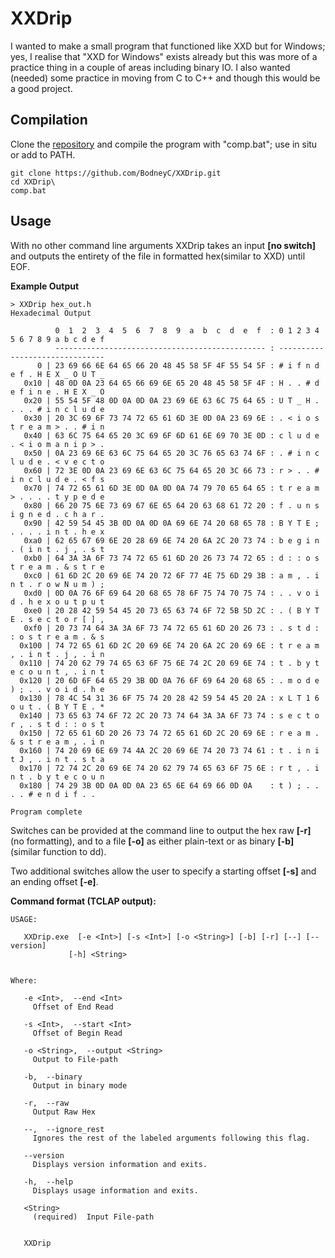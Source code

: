 XXDrip
===

I wanted to make a small program that functioned like XXD but for Windows; yes, I realise that "XXD for Windows" exists already but this was more of a practice thing in a couple of areas including binary IO. I also wanted (needed) some practice in moving from C to C++ and though this would be a good project.

## Compilation

Clone the [repository](https://github.com/BodneyC/XXDrip.git) and compile the program with "comp.bat"; use in situ or add to PATH.

```batch
git clone https://github.com/BodneyC/XXDrip.git
cd XXDrip\
comp.bat
```

## Usage

With no other command line arguments XXDrip takes an input **[no switch]** and outputs the entirety of the file in formatted hex(similar to XXD) until EOF.

**Example Output**
```
> XXDrip hex_out.h
Hexadecimal Output

          0  1  2  3  4  5  6  7  8  9  a  b  c  d  e  f  : 0 1 2 3 4 5 6 7 8 9 a b c d e f
          ----------------------------------------------- : -------------------------------
      0 | 23 69 66 6E 64 65 66 20 48 45 58 5F 4F 55 54 5F : # i f n d e f . H E X _ O U T _
   0x10 | 48 0D 0A 23 64 65 66 69 6E 65 20 48 45 58 5F 4F : H . . # d e f i n e . H E X _ O
   0x20 | 55 54 5F 48 0D 0A 0D 0A 23 69 6E 63 6C 75 64 65 : U T _ H . . . . # i n c l u d e
   0x30 | 20 3C 69 6F 73 74 72 65 61 6D 3E 0D 0A 23 69 6E : . < i o s t r e a m > . . # i n
   0x40 | 63 6C 75 64 65 20 3C 69 6F 6D 61 6E 69 70 3E 0D : c l u d e . < i o m a n i p > .
   0x50 | 0A 23 69 6E 63 6C 75 64 65 20 3C 76 65 63 74 6F : . # i n c l u d e . < v e c t o
   0x60 | 72 3E 0D 0A 23 69 6E 63 6C 75 64 65 20 3C 66 73 : r > . . # i n c l u d e . < f s
   0x70 | 74 72 65 61 6D 3E 0D 0A 0D 0A 74 79 70 65 64 65 : t r e a m > . . . . t y p e d e
   0x80 | 66 20 75 6E 73 69 67 6E 65 64 20 63 68 61 72 20 : f . u n s i g n e d . c h a r .
   0x90 | 42 59 54 45 3B 0D 0A 0D 0A 69 6E 74 20 68 65 78 : B Y T E ; . . . . i n t . h e x
   0xa0 | 62 65 67 69 6E 20 28 69 6E 74 20 6A 2C 20 73 74 : b e g i n . ( i n t . j , . s t
   0xb0 | 64 3A 3A 6F 73 74 72 65 61 6D 20 26 73 74 72 65 : d : : o s t r e a m . & s t r e
   0xc0 | 61 6D 2C 20 69 6E 74 20 72 6F 77 4E 75 6D 29 3B : a m , . i n t . r o w N u m ) ;
   0xd0 | 0D 0A 76 6F 69 64 20 68 65 78 6F 75 74 70 75 74 : . . v o i d . h e x o u t p u t
   0xe0 | 20 28 42 59 54 45 20 73 65 63 74 6F 72 5B 5D 2C : . ( B Y T E . s e c t o r [ ] ,
   0xf0 | 20 73 74 64 3A 3A 6F 73 74 72 65 61 6D 20 26 73 : . s t d : : o s t r e a m . & s
  0x100 | 74 72 65 61 6D 2C 20 69 6E 74 20 6A 2C 20 69 6E : t r e a m , . i n t . j , . i n
  0x110 | 74 20 62 79 74 65 63 6F 75 6E 74 2C 20 69 6E 74 : t . b y t e c o u n t , . i n t
  0x120 | 20 6D 6F 64 65 29 3B 0D 0A 76 6F 69 64 20 68 65 : . m o d e ) ; . . v o i d . h e
  0x130 | 78 4C 54 31 36 6F 75 74 20 28 42 59 54 45 20 2A : x L T 1 6 o u t . ( B Y T E . *
  0x140 | 73 65 63 74 6F 72 2C 20 73 74 64 3A 3A 6F 73 74 : s e c t o r , . s t d : : o s t
  0x150 | 72 65 61 6D 20 26 73 74 72 65 61 6D 2C 20 69 6E : r e a m . & s t r e a m , . i n
  0x160 | 74 20 69 6E 69 74 4A 2C 20 69 6E 74 20 73 74 61 : t . i n i t J , . i n t . s t a
  0x170 | 72 74 2C 20 69 6E 74 20 62 79 74 65 63 6F 75 6E : r t , . i n t . b y t e c o u n
  0x180 | 74 29 3B 0D 0A 0D 0A 23 65 6E 64 69 66 0D 0A    : t ) ; . . . . # e n d i f . .

Program complete
```

Switches can be provided at the command line to output the hex raw **[-r]** (no formatting), and to a file **[-o]** as either plain-text or as binary **[-b]** (similar function to dd).

Two additional switches allow the user to specify a starting offset **[-s]** and an ending offset **[-e]**.

**Command format (TCLAP output):**
```
USAGE:

   XXDrip.exe  [-e <Int>] [-s <Int>] [-o <String>] [-b] [-r] [--] [--version]
             [-h] <String>


Where:

   -e <Int>,  --end <Int>
     Offset of End Read

   -s <Int>,  --start <Int>
     Offset of Begin Read

   -o <String>,  --output <String>
     Output to File-path

   -b,  --binary
     Output in binary mode

   -r,  --raw
     Output Raw Hex

   --,  --ignore_rest
     Ignores the rest of the labeled arguments following this flag.

   --version
     Displays version information and exits.

   -h,  --help
     Displays usage information and exits.

   <String>
     (required)  Input File-path


   XXDrip
```
